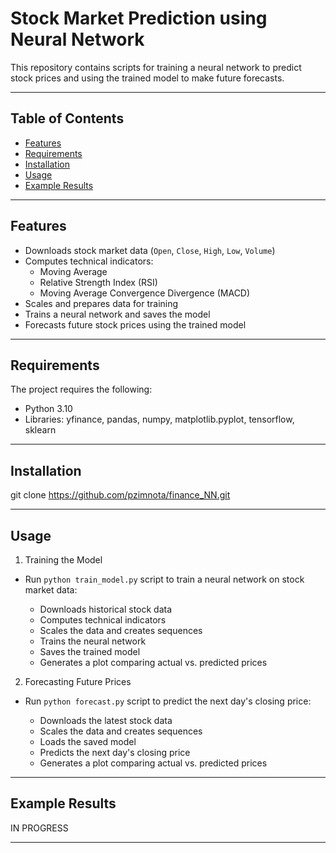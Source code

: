 # Stock Market Prediction using Neural Network

This repository contains scripts for training a neural network to predict stock prices and using the trained model to make future forecasts.

---

## Table of Contents
- [Features](#features)
- [Requirements](#requirements)
- [Installation](#installation)
- [Usage](#usage)
- [Example Results](#example-results)
  
---

## Features  

- Downloads stock market data (`Open`, `Close`, `High`, `Low`, `Volume`)  
- Computes technical indicators:  
  - Moving Average  
  - Relative Strength Index (RSI)  
  - Moving Average Convergence Divergence (MACD)  
- Scales and prepares data for training  
- Trains a neural network and saves the model  
- Forecasts future stock prices using the trained model 
  
---

## Requirements

The project requires the following:
- Python 3.10
- Libraries: yfinance, pandas, numpy, matplotlib.pyplot, tensorflow, sklearn


---

## Installation 
git clone https://github.com/pzimnota/finance_NN.git

---

## Usage
 1. Training the Model
- Run `python train_model.py` script to train a neural network on stock market data:

    -  Downloads historical stock data
    -  Computes technical indicators
    -  Scales the data and creates sequences
    -  Trains the neural network
    -  Saves the trained model
    -  Generates a plot comparing actual vs. predicted prices
     
2. Forecasting Future Prices
- Run `python forecast.py` script to predict the next day's closing price:

    -  Downloads the latest stock data
    -  Scales the data and creates sequences
    -  Loads the saved model
    -  Predicts the next day's closing price
    -  Generates a plot comparing actual vs. predicted prices
---

## Example Results
IN PROGRESS
</p>

---

